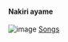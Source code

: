 #### Nakiri ayame
![image](https://user-images.githubusercontent.com/90689596/143826309-150f737c-c121-4b54-a966-58b6560cdd92.png)
[Songs](https://www.youtube.com/watch?v=UIAweLzHAZQ)
